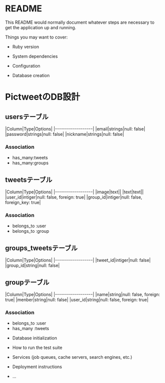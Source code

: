 # README

This README would normally document whatever steps are necessary to get the
application up and running.

Things you may want to cover:

* Ruby version

* System dependencies

* Configuration

* Database creation
# PictweetのDB設計
## usersテーブル
|Column|Type|Options|
|-------------------|
|email|strings|null: false|
|password|strings|null: false|
|nickname|strings|null: false|
### Association
- has_many:tweets
- has_many:groups

## tweetsテーブル
|Column|Type|Options|
|-------------------|
|image|text||
|text|text||
|user_id|intiger|null: false, foreign: true|
|group_id|intiger|null: false, foreign_key: true|
### Association
- belongs_to :user
- belongs_to :group

## groups_tweetsテーブル
|Column|Type|Options|
|-------------------|
|tweet_id|intiger|null: false|
|group_id|string|null: false|

## groupテーブル
|Column|Type|Options|
|-------------------|
|name|string|null: false, foreign: true|
|menber|string|null: false|
|user_id|string|null: false, foreign: true|
### Association
- belongs_to :user
- has_many :tweets


* Database initialization

* How to run the test suite

* Services (job queues, cache servers, search engines, etc.)

* Deployment instructions

* ...
